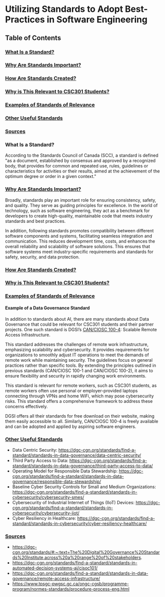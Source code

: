 # Utilizing Standards to Adopt Best-Practices in Software Engineering

## Table of Contents

### [What Is a Standard?](#what-is-a-standard-1)

### [Why Are Standards Important?](#why-are-standards-important-1)

### [How Are Standards Created?](#how-are-standards-created-1)

### [Why is This Relevant to CSC301 Students?](#why-is-this-relevant-to-csc301-students-1)

### [Examples of Standards of Relevance](#examples-of-standards-of-relevance-1)

### [Other Useful Standards](#other-useful-standards-1)

### [Sources](#sources-1)

### What Is a Standard?

According to the Standards Council of Canada (SCC), a standard is defined "as a document, established by consensus and approved by a recognized body, that provides for common and repeated use, rules, guidelines or characteristics for activities or their results, aimed at the achievement of the optimum degree or order in a given context."

### [Why Are Standards Important?](#why-are-standards-important-1)

Broadly, standards play an important role for ensuring consistency, safety, and quality. They serve as guiding principles for excellence. In the world of technology, such as software engineering, they act as a benchmark for developers to create high-quality, maintainable code that meets industry standards and best practices.

In addition, following standards promotes compatibility between different software components and systems, facilitating seamless integration and communication. This reduces development time, costs, and enhances the overall reliability and scalability of software solutions. This ensures that software systems meet industry-specific requirements and standards for safety, security, and data protection.

### [How Are Standards Created?](#how-are-standards-created-1)

### [Why is This Relevant to CSC301 Students?](#why-is-this-relevant-to-csc301-students-1)

### [Examples of Standards of Relevance](#examples-of-standards-of-relevance-1)

#### Example of a Data Governance Standard

In addition to standards about AI, there are many standards about Data Governance that could be relevant for CSC301 students and their partner projects. One such standard is DGSI’s [CAN/CIOSC 100-4](https://dgc-cgn.org/standards/find-a-standard/standards-in-data-governance/remote-access-infrastructure/): Scalable Remote Access Infrastructure.

This standard addresses the challenges of remote work infrastructure, emphasizing scalability and cybersecurity. It provides requirements for organizations to smoothly adjust IT operations to meet the demands of remote work while maintaining security. The guidelines focus on general practices rather than specific tools. By extending the principles outlined in previous standards (CAN/CIOSC 100-1 and CAN/CIOSC 100-2), it aims to ensure flexibility and security in rapidly changing work environments.

This standard is relevant for remote workers, such as CSC301 students, as remote workers often use personal or employer-provided laptops connecting through VPNs and home WiFi, which may pose cybersecurity risks. This standard offers a comprehensive framework to address these concerns effectively.

DGSI offers all their standards for free download on their website, making them easily accessible to all. Similarly, CAN/CIOSC 100-4 is freely available and can be adopted and applied by aspiring software engineers.

### [Other Useful Standards](#other-useful-standards-1)

- Data Centric Security: https://dgc-cgn.org/standards/find-a-standard/standards-in-data-governance/data-centric-security/
- Third Party Access to Data: https://dgc-cgn.org/standards/find-a-standard/standards-in-data-governance/third-party-access-to-data/
- Operating Model for Responsible Data Stewardship: https://dgc-cgn.org/standards/find-a-standard/standards-in-data-governance/responsible-data-stewardship/
- Baseline Cyber Security Controls for Small and Medium Organizations: https://dgc-cgn.org/standards/find-a-standard/standards-in-cybersecurity/cybersecurity-smes/
- Cybersecurity of Industrial Internet of Things (IIoT) Devices: https://dgc-cgn.org/standards/find-a-standard/standards-in-cybersecurity/cybersecurity-iiot/
- Cyber Resiliency in Healthcare: https://dgc-cgn.org/standards/find-a-standard/standards-in-cybersecurity/cyber-resiliency-healthcare/

### [Sources](#sources-1)

- https://dgc-cgn.org/standards/#:~:text=The%20Digital%20Governance%20Standards%20Institute,across%20a%20range%20of%20stakeholders.
- https://dgc-cgn.org/standards/find-a-standard/standards-in-automated-decision-systems-ai/cisoc101/
- https://dgc-cgn.org/standards/find-a-standard/standards-in-data-governance/remote-access-infrastructure/
- https://www.tpsgc-pwgsc.gc.ca/ongc-cgsb/programme-program/normes-standards/procedure-process-eng.html
